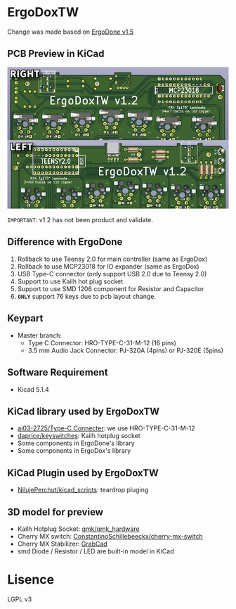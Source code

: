 # ErgoDoxTW
Change was made based on [ErgoDone v1.5](https://github.com/ktec-hq/ErgoDone/commit/091d1d12327a9dc95b3b4be09c8e6d85ce0d4d30)  

## PCB Preview in KiCad
![pcb preview](https://raw.githubusercontent.com/Keyman-Taiwan/ErgoDoxTW/master/pcb_preview.png)

`IMPORTANT`: v1.2 has not been product and validate.

## Difference with ErgoDone
1. Rollback to use Teensy 2.0 for main controller (same as ErgoDox)
2. Rollback to use MCP23018 for IO expander (same as ErgoDox)
3. USB Type-C connector (only support USB 2.0 due to Teensy 2.0)
4. Support to use Kailh hot plug socket
5. Support to use SMD 1206 component for Resistor and Capacitor
6. **`ONLY`** support 76 keys due to pcb layout change.

## Keypart
* Master branch:
  * Type C Connector: HRO-TYPE-C-31-M-12 (16 pins)
  * 3.5 mm Audio Jack Connector: PJ-320A (4pins) or PJ-320E (5pins)

## Software Requirement
* Kicad 5.1.4

## KiCad library used by ErgoDoxTW
* [ai03-2725/Type-C Connecter](https://github.com/ai03-2725/Type-C.pretty): we use HRO-TYPE-C-31-M-12
* [daprice/keyswitches](https://github.com/daprice/keyswitches.pretty): Kailh hotplug socket
* Some components in ErgoDone's library
* Some components in ErgoDox's library

## KiCad Plugin used by ErgoDoxTW
* [NilujePerchut/kicad_scripts](https://github.com/NilujePerchut/kicad_scripts): teardrop pluging

## 3D model for preview
* Kailh Hotplug Socket: [qmk/qmk_hardware](https://github.com/qmk/qmk_hardware/tree/master/components)
* Cherry MX switch: [ConstantinoSchillebeeckx/cherry-mx-switch](https://github.com/ConstantinoSchillebeeckx/cherry-mx-switch)
* Cherry MX Stabilizer: [GrabCad](https://grabcad.com/library/cherry-mx-stabilizer-mx-1)
* smd Diode / Resistor / LED are built-in model in KiCad

# Lisence
LGPL v3
